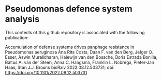 # Pseudomonas defence system analysis

This contents of this github repository is associated with the following publication:

Accumulation of defense systems drives panphage resistance in Pseudomonas aeruginosa
Ana Rita Costa, Daan F. van den Berg, Jelger Q. Esser, Aswin Muralidharan, Halewijn van den Bossche, Boris Estrada Bonilla, Baltus A. van der Steen, Anna C. Haagsma, Franklin L. Nobrega, Pieter-Jan Haas, Stan J.J. Brouns
bioRxiv 2022.08.12.503731; doi: https://doi.org/10.1101/2022.08.12.503731

